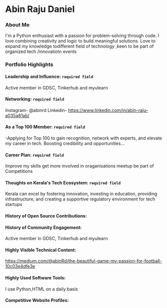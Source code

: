 # Abin Raju Daniel

### About Me

I'm a Python enthusiast with a passion for problem-solving through code. I love combining creativity and logic to build meaningful solutions.
Love to expand my knowledge todifferent field of technology ,keen to be part of organized tech /innovatiotn events 


### Portfolio Highlights



#### Leadership and Influence: `required field`

Active member in GDSC, Tinkerhub and myulearn

#### Networking: `required field`

Instagram- @abinrd
Linkedin- https://www.linkedin.com/in/abin-raju-a035a81ab/

#### As a Top 100 Member: `required field`

-Applying for Top 100 to gain recognition, network with experts, and elevate my career in tech. Boosting credibility and opportunities...

#### Career Plan: `required field`
Improve my skills get more involved in oraganisations meetup be part of Competitions 

#### Thoughts on Kerala's Tech Ecosystem: `required field`

Kerala can excel by fostering innovation, investing in education, providing infrastructure, and creating a supportive regulatory environment for tech startups

#### History of Open Source Contributions:


#### History of Community Engagement:

Active member in GDSC, Tinkerhub and myulearn

#### Highly Visible Technical Content:

https://medium.com/@abinRd/the-beautiful-game-my-passion-for-football-10c03e4dfe3e

#### Highly Used Software Tools:

I use Python,HTML on a daily basis

#### Competitive Website Profiles:

